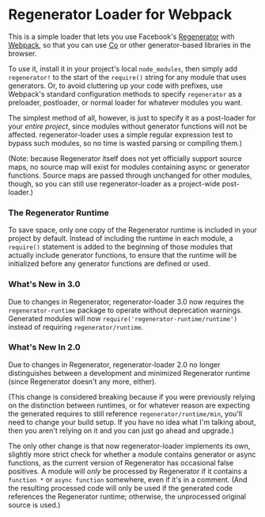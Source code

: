 # Regenerator Loader for Webpack

This is a simple loader that lets you use Facebook's [Regenerator](http://facebook.github.io/regenerator/) with [Webpack](http://webpack.github.io/), so that you can use [Co](https://github.com/visionmedia/co) or other generator-based libraries in the browser.

To use it, install it in your project's local `node_modules`, then simply add `regenerator!` to the start of the `require()` string for any module that uses generators.  Or, to avoid cluttering up your code with prefixes, use Webpack's standard configuration methods to specify `regenerator` as a  preloader, postloader, or normal loader for whatever modules you want.

The simplest method of all, however, is just to specify it as a post-loader for your *entire project*, since modules without generator functions will not be affected.  regenerator-loader uses a simple regular expression test to bypass such modules, so no time is wasted parsing or compiling them.)

(Note: because Regenerator itself does not yet officially support source maps, no source map will exist for modules containing async or generator functions.  Source maps are passed through unchanged for other modules, though, so you can still use regenerator-loader as a project-wide post-loader.)

### The Regenerator Runtime

To save space, only one copy of the Regenerator runtime is included in your project by default.  Instead of including the runtime in each module, a  `require()` statement is added to the beginning of those modules that actually include generator functions, to ensure that the runtime will be initialized before any generator functions are defined or used.

### What's New in 3.0

Due to changes in Regenerator, regenerator-loader 3.0 now requires the `regenerator-runtime` package to operate without deprecation warnings.  Generated modules will now `require('regenerator-runtime/runtime')` instead of requiring `regenerator/runtime`.

### What's New In 2.0

Due to changes in Regenerator, regenerator-loader 2.0 no longer distinguishes between a development and minimized Regenerator runtime (since Regenerator doesn't any more, either).

(This change is considered breaking because if you were previously relying on the distinction between runtimes, or for whatever reason are expecting the generated requires to still reference `regenerator/runtime/min`, you'll need to change your build setup.  If you have no idea what I'm talking about, then you aren't relying on it and you can just go ahead and upgrade.)

The only other change is that now regenerator-loader implements its own, slightly more strict check for whether a module contains generator or async functions, as the current version of Regenerator has occasional false positives.  A module will *only* be processed by Regenerator if it contains a `function *` or `async function` somewhere, even if it's in a comment.  (And the resulting processed code will only be used if the generated code references the Regenerator runtime; otherwise, the unprocessed original source  is used.)
